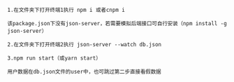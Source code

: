 ```
1.在文件夹下打开终端1执行 npm i 或者cnpm i
```
```
该package.json下没有json-server，若需要模拟后端接口可自行安装（npm install -g json-server）
```
```
2.在文件夹下打开终端2执行 json-server --watch db.json
```
```
3.npm run start（或yarn start）
```
```
用户数据在db.json文件的user中，也可跳过第二步直接看假数据
```
